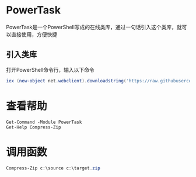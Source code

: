 # PowerTask

PowerTask是一个PowerShell写成的在线类库，通过一句话引入这个类库，就可以直接使用，方便快捷

## 引入类库
打开PowerShell命令行，输入以下命令  

``` powershell 
iex (new-object net.webclient).downloadstring('https://raw.githubusercontent.com/cylin2000/powertask/master/PowerTask.ps1')
```

# 查看帮助

``` powerhsell
Get-Command -Module PowerTask
Get-Help Compress-Zip
```

# 调用函数
``` powershell
Compress-Zip c:\source c:\target.zip
```


